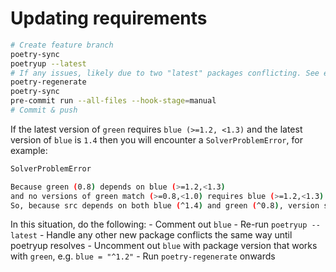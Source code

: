 # Updating requirements

```sh
# Create feature branch
poetry-sync
poetryup --latest
# If any issues, likely due to two "latest" packages conflicting. See example below.
poetry-regenerate
poetry-sync
pre-commit run --all-files --hook-stage=manual
# Commit & push
```

If the latest version of `green` requires `blue (>=1.2, <1.3)` and the latest version of `blue` is
`1.4` then you will encounter a `SolverProblemError`, for example:

```sh
SolverProblemError

Because green (0.8) depends on blue (>=1.2,<1.3)
and no versions of green match (>=0.8,<1.0) requires blue (>=1.2,<1.3).
So, because src depends on both blue (^1.4) and green (^0.8), version solving failed.
```

In this situation, do the following:
    - Comment out `blue`
    - Re-run `poetryup --latest`
    - Handle any other new package conflicts the same way until poetryup resolves
    - Uncomment out `blue` with package version that works with `green`, e.g. `blue = "^1.2"`
    - Run `poetry-regenerate` onwards
